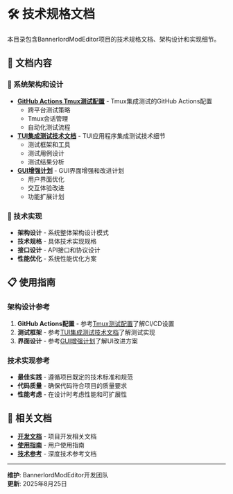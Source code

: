 # 🛠️ 技术规格文档

本目录包含BannerlordModEditor项目的技术规格文档、架构设计和实现细节。

## 📁 文档内容

### 🔧 系统架构和设计
- **[GitHub Actions Tmux测试配置](GitHub%20Actions%20Tmux测试配置.md)** - Tmux集成测试的GitHub Actions配置
  - 跨平台测试策略
  - Tmux会话管理
  - 自动化测试流程
- **[TUI集成测试技术文档](TUI集成测试技术文档.md)** - TUI应用程序集成测试技术细节
  - 测试框架和工具
  - 测试用例设计
  - 测试结果分析
- **[GUI增强计划](GUI增强计划.md)** - GUI界面增强和改进计划
  - 用户界面优化
  - 交互体验改进
  - 功能扩展计划

### 🎯 技术实现
- **架构设计** - 系统整体架构设计模式
- **技术规格** - 具体技术实现规格
- **接口设计** - API接口和协议设计
- **性能优化** - 系统性能优化方案

## 📋 使用指南

### 架构设计参考
1. **GitHub Actions配置** - 参考[Tmux测试配置](GitHub%20Actions%20Tmux测试配置.md)了解CI/CD设置
2. **测试框架** - 参考[TUI集成测试技术文档](TUI集成测试技术文档.md)了解测试实现
3. **界面设计** - 参考[GUI增强计划](GUI增强计划.md)了解UI改进方案

### 技术实现参考
- **最佳实践** - 遵循项目既定的技术标准和规范
- **代码质量** - 确保代码符合项目的质量要求
- **性能考虑** - 在设计时考虑性能和可扩展性

## 🔗 相关文档

- **[开发文档](../development/README.md)** - 项目开发相关文档
- **[使用指南](../../guides/)** - 用户使用指南
- **[技术参考](../../reference/)** - 深度技术参考文档

---

**维护**: BannerlordModEditor开发团队  
**更新**: 2025年8月25日